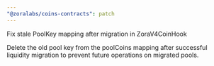 ```yaml
---
"@zoralabs/coins-contracts": patch
---
```


Fix stale PoolKey mapping after migration in ZoraV4CoinHook

Delete the old pool key from the poolCoins mapping after successful liquidity migration to prevent future operations on migrated pools.
